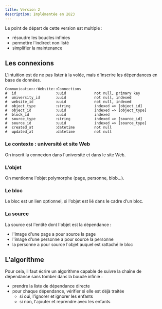 ```yaml
---
title: Version 2
description: Implémentée en 2023
---
```


Le point de départ de cette version est multiple :
- résoudre les boucles infinies
- permettre l'indirect non listé
- simplifier la maintenance


## Les connexions
L'intuition est de ne pas lister à la volée, mais d'inscrire les dépendances en base de données.

```
Communication::Website::Connections
#  id                  :uuid             not null, primary key
#  university_id       :uuid             not null, indexed
#  website_id          :uuid             not null, indexed
#  object_type         :string           indexed => [object_id]
#  object_id           :uuid             indexed => [object_type]
#  block_id            :uuid             indexed
#  source_type         :string           indexed => [source_id]
#  source_id           :uuid             indexed => [source_type]
#  created_at          :datetime         not null
#  updated_at          :datetime         not null
```
### Le contexte : université et site Web
On inscrit la connexion dans l'université et dans le site Web.

### L'objet
On mentionne l'objet polymorphe (page, personne, blob...).

### Le bloc
Le bloc est un lien optionnel, si l'objet est lié dans le cadre d'un bloc.

### La source
La source est l'entité dont l'objet est la dépendance :
- l'image d'une page a pour source la page
- l'image d'une personne a pour source la personne
- la personne a pour source l'objet auquel est rattaché le bloc

## L'algorithme
Pour cela, il faut écrire un algorithme capable de suivre la chaîne de dépendance sans tomber dans la boucle infinie :
- prendre la liste de dépendance directe
- pour chaque dépendance, vérifier si elle est déjà traitée
  - si oui, l'ignorer et ignorer les enfants
  - si non, l'ajouter et reprendre avec les enfants

